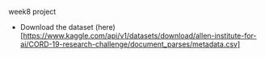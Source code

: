 week8 project

- Download the dataset (here)[https://www.kaggle.com/api/v1/datasets/download/allen-institute-for-ai/CORD-19-research-challenge/document_parses/metadata.csv]
